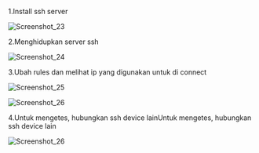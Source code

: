 1.Install ssh server

![Screenshot_23](https://github.com/user-attachments/assets/f4e44b4d-49ac-41ac-b736-f5281d58b059)

2.Menghidupkan server ssh

![Screenshot_24](https://github.com/user-attachments/assets/b2822c7d-2131-4a1b-b47d-e533428ca86b)

3.Ubah rules dan melihat ip yang digunakan untuk di connect

![Screenshot_25](https://github.com/user-attachments/assets/4e1adc2d-6c49-4fcb-a06b-328fcfa9be91)

![Screenshot_26](https://github.com/user-attachments/assets/b01257a3-8177-4fbd-9ad4-b7535d957b00)

4.Untuk mengetes, hubungkan ssh device lainUntuk mengetes, hubungkan ssh device lain

![Screenshot_26](https://github.com/user-attachments/assets/d30ff59e-dc73-4bcd-81d3-9e460c6ff0fc)




